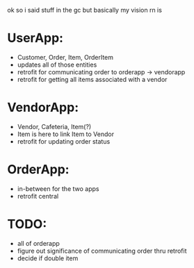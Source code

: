 ok so i said stuff in the gc but basically my vision rn is

# UserApp:
- Customer, Order, Item, OrderItem
- updates all of those entities
- retrofit for communicating order to orderapp -> vendorapp
- retrofit for getting all items associated with a vendor

# VendorApp:
- Vendor, Cafeteria, Item(?)
- Item is here to link Item to Vendor
- retrofit for updating order status

# OrderApp:
- in-between for the two apps
- retrofit central

# TODO:
- all of orderapp
- figure out significance of communicating order thru retrofit
- decide if double item